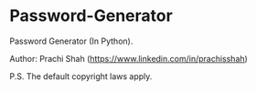 # Password-Generator
Password Generator (In Python).

Author: Prachi Shah (https://www.linkedin.com/in/prachisshah)

P.S. The default copyright laws apply.
